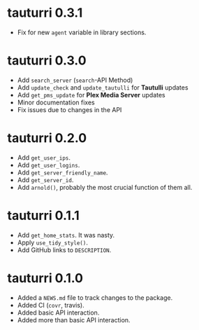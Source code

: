 # tauturri 0.3.1

- Fix for new `agent` variable in library sections.

# tauturri 0.3.0

- Add `search_server` (`search`-API Method)
- Add `update_check` and `update_tautulli` for **Tautulli** updates
- Add `get_pms_update` for **Plex Media Server** updates
- Minor documentation fixes
- Fix issues due to changes in the API

# tauturri 0.2.0

- Add `get_user_ips`.
- Add `get_user_logins`.
- Add `get_server_friendly_name`.
- Add `get_server_id`.
- Add `arnold()`, probably the most crucial function of them all.

# tauturri 0.1.1

- Add `get_home_stats`. It was nasty.
- Apply `use_tidy_style()`.
- Add GitHub links to `DESCRIPTION`.

# tauturri 0.1.0

* Added a `NEWS.md` file to track changes to the package.
* Added CI (`covr`, travis).
* Added basic API interaction.
* Added more than basic API interaction.
